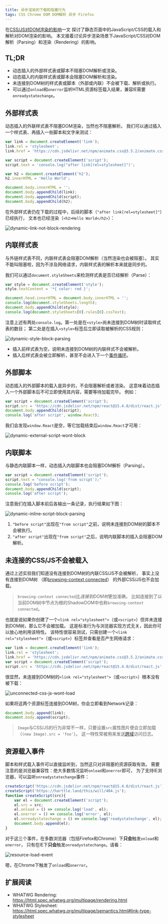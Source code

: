 ```yaml
---
title: 异步渲染的下载和阻塞行为
tags: CSS Chrome DOM DOM解析 异步 Firefox
---
```


在[CSS/JS对DOM渲染的影响](/2016/11/26/static-dom-render-blocking.html)一文
探讨了静态页面中的JavaScript/CSS的载入和解析对DOM渲染的影响。
本文接着讨论异步渲染场景下JavaScript/CSS对DOM解析（Parsing）和渲染（Rendering）的影响。

## TL;DR

* 动态插入的外部样式表或脚本不阻塞DOM解析或渲染。
* 动态插入的内联样式表或脚本会阻塞DOM解析和渲染。
* 未连接到DOM树的样式表或脚本（外部或内联）不会被下载、解析或执行。
* 可以通过`onload`和`onerror`监听HTML资源标签载入结果，兼容IE需要`onreadystatechange`。

<!--more-->

## 外部样式表

动态插入的外联样式表不阻塞DOM渲染，当然也不阻塞解析。
我们可以通过插入一个样式表、再插入一些脚本和文字来测试：

```javascript
var link = document.createElement('link');
link.rel = 'stylesheet';
link.href = 'https://cdn.jsdelivr.net/npm/animate.css@3.5.2/animate.css';

var script = document.createElement('script');
script.text = 'console.log("after link[rel=stylesheet]")';

var h2 = document.createElement('h2');
h2.innerHTML = 'Hello World';

document.body.innerHTML = '';
document.body.appendChild(link);
document.body.appendChild(script);
document.body.appendChild(h2);
```

在外部样式表仍在下载的过程中，后续的脚本（`"after link[rel=stylesheet]"`）已经执行，
文本也已经渲染（`<h2>Hello World</h2>`）：

![dynamic-link-not-block-rendering][dynamic-link-not-block-rendering]

## 内联样式表

与外链样式表不同，内联样式表会阻塞DOM解析（当然渲染也会被阻塞）。
其实不能叫阻塞啦，因为不涉及网络请求，内联样式表的解析本来就是同步的。

我们可以通过`document.styleSheets`来检测样式表是否已经解析（Parse）：

```javascript
var style = document.createElement('style');
style.textContent = '*{ color: red }';

document.head.innerHTML = document.body.innerHTML = '';
console.log(document.styleSheets.length);
document.body.appendChild(style);
console.log(document.styleSheets[0].rules[0].cssText);
```

注意上述有两处`console.log`。第一处是在`<style>`尚未连接到DOM树时读取样式表的数目；
第二处是在插入`<style>`标签后立即读取被解析的CSS规则：

![dynamic-style-block-parsing][dynamic-style-block-parsing]

* 插入前样式表为空，说明未连接到DOM树的内联样式不会被解析。
* 插入后样式表会被立即解析，甚至不会进入下一个[事件循环][event-loop]。

## 外部脚本

动态插入的外部脚本的载入是异步的，不会阻塞解析或者渲染。
这意味着动态插入一个外部脚本后不可立即使用其内容，需要等待加载完毕。
例如：

```javascript
var script = document.createElement('script');
script.src = 'https://cdn.jsdelivr.net/npm/react@15.4.0/dist/react.js';
document.body.appendChild(script);
console.log('after script', window.React);
```

我们会发现`window.React`是空，等它加载结束后`window.React`才可用：

![dynamic-external-script-wont-block][dynamic-external-script-wont-block]

## 内联脚本 

与静态内联脚本一样，动态插入内联脚本也会阻塞DOM解析（Parsing）。

```javascript
var script = document.createElement('script');
script.text = "console.log('from script');"
console.log('before script');
document.body.appendChild(script);
console.log('after script');
```

注意我们在插入脚本前后各输出一条记录，执行结果如下图：

![dynamic-inline-script-block-parsing][dynamic-inline-script-block-parsing]

1. `"before script"`出现在`"from script"`之前，说明未连接到DOM树的脚本不会被执行。
2. `"after script"`出现在`"from script"`之后，说明内联脚本的插入会阻塞DOM解析。

## 未连接的CSS/JS不会被载入

通过上述实验我们知道没有连接到DOM树的内联CSS/JS不会被解析，
事实上没有连接到DOM树
（即[browsing-context connected][browsering-context-connected]）
的外部CSS/JS也不会加载。

> `browsing-context connected`比*连接到DOM树*更加准确，
> 比如连接到了以当前DOM树中节点为根的ShadowDOM中也称`browsing-context connected`。

也就是说如果你创建了一个`<link rel="stylesheet">`（或`<script>`）但并未连接到DOM树，那么它不会被加载。
这是标准行为与浏览器实现方式无关，因此你可以放心地利用该特性。
该特性很容易测试，只需创建一个`<link rel="stylesheet">`（或`<script>`）标签并查看是否产生网络请求：

```javascript
var link = document.createElement('link');
link.rel = 'stylesheet';
link.href = 'https://cdn.jsdelivr.net/npm/animate.css@3.5.2/animate.css';
var script = document.createElement('script');
script.src = 'https://cdn.jsdelivr.net/npm/react@15.4.0/dist/react.js';
```

很显然，未连接到DOM树的`<link rel="stylesheet">`（或`<script>`）根本没有被下载：

![unconnected-css-js-wont-load][unconnected-css-js-wont-load]

如果将这两个资源标签连接到DOM树，你会立即看到Network记录：

```javascript
document.body.append(link);
document.body.append(script);
```

> `Image`与CSS/JS的行为非常不一样，只要设置`src`属性图片便会立即加载（`(new Image).src = 'foo'`）。
> 这一特性常被用来发送[跨域][cors]访问日志。

## 资源载入事件

脚本和样式载入事件可以直接监听到，当然这只对非阻塞的资源获取有效。
需要注意的是浏览器兼容性：绝大多数情况监听`onload`和`onerror`即可，
为了支持IE浏览器，可以监听`onreadystatechange`事件：

```javascript
createScript('https://cdn.jsdelivr.net/npm/react@15.4.0/dist/react.js');
createScript('https://harttle.land/this/will/404.js');
function createScript(src){
    var el = document.createElement('script');
    el.src = src;
    el.onload = () => console.log('load', el);
    el.onerror = () => console.log('error', el);
    el.onreadystatechange = () => console.log('readystatechange', el);
    document.body.append(el);
}
```

对于这三个事件，在多数浏览器（包括Firefox和Chrome）下**只会**触发`onload`和`onerror`，
只有在IE下**只会**触发`onreadystatechange`。请看：

![resource-load-event][resource-load-event]

嗯，在Chrome下触发了`onload`和`onerror`。

## 扩展阅读

* WHATWG Rendering: <https://html.spec.whatwg.org/multipage/rendering.html>
* WHATWG Stylesheet: <https://html.spec.whatwg.org/multipage/semantics.html#link-type-stylesheet>

[dynamic-link-not-block-rendering]: /assets/img/blog/dom/dynamic-link-not-block-rendering@2x.png
[dynamic-style-block-parsing]: /assets/img/blog/dom/dynamic-style-block-parsing@2x.png
[dynamic-external-script-wont-block]: /assets/img/blog/dom/dynamic-external-script-wont-block@2x.png
[dynamic-inline-script-block-parsing]: /assets/img/blog/dom/dynamic-inline-script-block-parsing@2x.png
[unconnected-css-js-wont-load]: /assets/img/blog/dom/unconnected-css-js-wont-load@2x.png
[resource-load-event]: /assets/img/blog/dom/resource-load-event@2x.png
[event-loop]: https://html.spec.whatwg.org/#event-loops
[browsering-context-connected]: https://html.spec.whatwg.org/multipage/infrastructure.html#browsing-context-connected
[stylesheet]: https://html.spec.whatwg.org/multipage/semantics.html#link-type-stylesheet
[cors]: /2015/10/10/cross-origin.html
